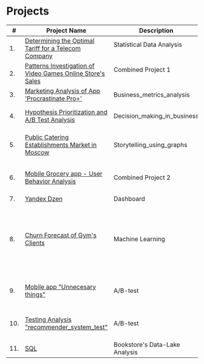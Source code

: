 # Projects

| #    | Project Name                | Description                                                     | Stack                                                         |
| ---- | ------------------------------------------------------------ | ------------------------------------------------------------ | ------------------------------------------------------------ |
| 1.   | [Determining the Optimal Tariff for a Telecom Company](https://github.com/damsshakirov/data_analyst_projects/tree/main/projects_rus/1_statistical_data_analysis) | Statistical Data Analysis <br/>  <br/>  | python, pandas, numpy, scipy, matplotlib     |
| 2.   | [Patterns Investigation of Video Games Online Store's Sales](https://github.com/damsshakirov/data_analyst_projects/tree/main/projects_rus/2_combined_project_1) | Combined Project 1 <br/> <br/> | python, pandas, numpy, scipy, matplotlib |
| 3.   | [Marketing Analysis of App 'Procrastinate Pro+'](https://github.com/damsshakirov/data_analyst_projects/tree/main/projects_rus/3_business_metrics_analysis) | Business_metrics_analysis | python, pandas, numpy, datetime, matplotlib |
| 4.   | [Hypothesis Prioritization and A/B Test Analysis](https://github.com/damsshakirov/data_analyst_projects/tree/main/projects_rus/4_decision_making_in_business) | Decision_making_in_business | python, pandas, numpy,  datetime, math, scipy, matplotlib |
| 5.   | [Public Catering Establishments Market in Moscow](https://github.com/damsshakirov/data_analyst_projects/tree/main/projects_rus/5_storytelling_using_graphs) | Storytelling_using_graphs | python, pandas, numpy, scipy, matplotlib, seaborn, plotly, requests |
| 6.   | [Mobile Grocery app - User Behavior Analysis](https://github.com/damsshakirov/data_analyst_projects/tree/main/projects_rus/6_combined_project_2) | Combined Project 2 | python, pandas, numpy, scipy, math, datetime, matplotlib, seaborn, plotly |
| 7.   | [Yandex Dzen](https://github.com/damsshakirov/data_analyst_projects/tree/main/projects_rus/7_dashboard) | Dashboard | python, tableau |
| 8.   | [Churn Forecast of Gym's Clients](https://github.com/damsshakirov/data_analyst_projects/tree/main/projects_rus/8_machine_learning) | Machine Learning | python, pandas, numpy, matplotlib, seaborn, sklearn.model_selection, sklearn.linear_model, sklearn.ensemble, sklearn.preprocessing, sklearn.metrics, scipy.cluster.hierarchy, sklearn.cluster |
| 9.   | [Mobile app "Unnecesary things"](https://github.com/damsshakirov/data_analyst_projects/tree/main/projects_rus/9_final_project) | A/B-test| python, pandas, numpy, scipy, datetime, matplotlib, seaborn, plotly |
| 10.   | [Testing Analysis "recommender_system_test"](https://github.com/damsshakirov/data_analyst_projects/tree/main/projects_rus/9_final_project) | A/B-test | python, pandas, numpy, scipy, datetime, matplotlib, seaborn, plotly |
| 11.   | [SQL](https://github.com/damsshakirov/data_analyst_projects/tree/main/projects_rus/9_final_project) | Bookstore's Data-Lake Analysis | python, sql, pandas, create_engine|